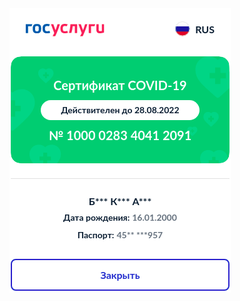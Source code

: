 <html>
<head>
</head>
<body>

<img src="githubPagesImg.png" alt="Girl in a jacket" width="354" height="455">
</body>
</html>

